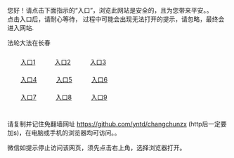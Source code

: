 您好！请点击下面指示的“入口”，浏览此网站是安全的，且为您带来平安。。 <br/>
点击入口后，请耐心等待， 过程中可能会出现无法打开的提示，请忽略，最终会进入网站. </br>

法轮大法在长春<br/>
<div style="padding:10px"><a style="margin:20px" target="_blank" href="https://dcbrc93d0xp4l.cloudfront.net/2Qpsp?irkydvr" id="ccLink1" rel="nofollow">入口1</a> <a target="_blank" style="margin:20px" href="https://d19bsisq0xfhz0.cloudfront.net/2Qpsp?eqhqnkos" id="ccLink2" rel="nofollow">入口2</a> <a style="margin:20px" target="_blank" href="https://d2wzmfkh7wzj93.cloudfront.net/2Qpsp?ahovxzl" id="ccLink3" rel="nofollow">入口3</a></div>

<div style="padding:10px" ><a style="margin:20px" target="_blank" href="https://dcbrc93d0xp4l.cloudfront.net/2Qpsp?irkydvr" id="ccLink4" rel="nofollow">入口4</a> <a style="margin:20px" href="https://d19bsisq0xfhz0.cloudfront.net/2Qpsp?eqhqnkos" target="_blank" id="ccLink5" rel="nofollow">入口5</a> <a style="margin:20px" href="https://d2wzmfkh7wzj93.cloudfront.net/2Qpsp?ahovxzl" target="_blank" id="ccLink6" rel="nofollow">入口6</a></div>

<div style="padding:10px"><a style="margin:20px" target="_blank" href="https://dcbrc93d0xp4l.cloudfront.net/2Qpsp?irkydvr" id="ccLink7" rel="nofollow">入口7</a> <a style="margin:20px" href="https://d19bsisq0xfhz0.cloudfront.net/2Qpsp?eqhqnkos" target="_blank" id="ccLink8" rel="nofollow">入口8</a> <a style="margin:20px" target="_blank" href="https://d2wzmfkh7wzj93.cloudfront.net/2Qpsp?ahovxzl" id="ccLink9" rel="nofollow">入口9</a></div>

<br/>



请复制并记住免翻墙网址 https://github.com/yntd/changchunzx (http后一定要加s)，在电脑或手机的浏览器均可访问。。<br/>

微信如提示停止访问该网页，须先点击右上角，选择浏览器打开。
